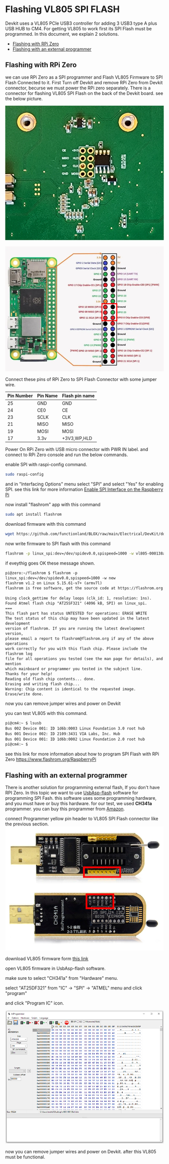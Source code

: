 # Flashing VL805 SPI FLASH
Devkit uses a VL805 PCIe USB3 controller for adding 3 USB3 type A plus USB HUB to CM4. For getting VL805 to work first its SPI Flash must be programmed.
In this document, we explain 2 solutions.

- [Flashing with RPi Zero](#Flashing-with-RPi-Zero)
- [Flashing with an external programmer](#Flashing-with-an-external-programmer) 


## Flashing with RPi Zero
we can use RPi Zero as a SPI programmer and Flash VL805 Firmware to SPI Flash Connected to it.
First Turn off Devkit and remove RPi Zero from Devkit connector, becurse we must power the RPi zero separately. There is a connector for flashing VL805 SPI Flash on the back of the Devkit board. see the below picture.

![VL805 SPI FLASH Connector](https://github.com/functionland/BLOX/raw/main/Electrical/DevKit/documents/images/VL805_SPI_FLASH_Connector.png)\
\
![RPi Zero Pinout](https://github.com/functionland/BLOX/raw/main/Electrical/DevKit/documents/images/RPi_Zero_Pinout.png)

Connect these pins of RPi Zero to SPI Flash Connector with some jumper wire.

|Pin Number | Pin Name | Flash pin name|
|-----------|----------|---------------|
| 25        | GND      | GND           |
| 24        | CE0      | CE            |
| 23        | SCLK     | CLK           |
| 21        | MISO     | MISO          |
| 19        | MOSI     | MOSI          |
| 17        | 3.3v     | +3V3,WP,HLD   |


Power On RPi Zero with USB micro connector with PWR IN label. and connect to RPi Zero console and run the below commands.

enable SPI with raspi-config command.

```bash
sudo raspi-config
```

and in "Interfacing Options" menu select "SPI" and select "Yes" for enabling SPI. see this link for more information [Enable SPI Interface on the Raspberry Pi](https://www.raspberrypi-spy.co.uk/2014/08/enabling-the-spi-interface-on-the-raspberry-pi/)

now install "flashrom" app with this command

```bash
sudo apt install flashrom
```

download firmware with this command

```bash
wget https://github.com/functionland/BLOX/raw/main/Electrical/DevKit/documents/vl805-000138a1_AT25SF321.bin
```

now write firmware to SPI flash with this command

```bash
flashrom -p linux_spi:dev=/dev/spidev0.0,spispeed=1000 -w vl805-000138a1_AT25SF321.bin
```

if eveythig goes OK these message shown.

```
pi@zero:~/flashrom $ flashrom -p linux_spi:dev=/dev/spidev0.0,spispeed=1000 -w new
flashrom v1.2 on Linux 5.15.61-v7+ (armv7l)
flashrom is free software, get the source code at https://flashrom.org

Using clock_gettime for delay loops (clk_id: 1, resolution: 1ns).
Found Atmel flash chip "AT25SF321" (4096 kB, SPI) on linux_spi.
===
This flash part has status UNTESTED for operations: ERASE WRITE
The test status of this chip may have been updated in the latest development
version of flashrom. If you are running the latest development version,
please email a report to flashrom@flashrom.org if any of the above operations
work correctly for you with this flash chip. Please include the flashrom log
file for all operations you tested (see the man page for details), and mention
which mainboard or programmer you tested in the subject line.
Thanks for your help!
Reading old flash chip contents... done.
Erasing and writing flash chip...
Warning: Chip content is identical to the requested image.
Erase/write done.
```

now you can remove jumper wires and power on Devkit

you can test VL805 with this command.

```bash
pi@cm4:~ $ lsusb
Bus 002 Device 001: ID 1d6b:0003 Linux Foundation 3.0 root hub
Bus 001 Device 002: ID 2109:3431 VIA Labs, Inc. Hub
Bus 001 Device 001: ID 1d6b:0002 Linux Foundation 2.0 root hub
pi@cm4:~ $
```



see this link for more information about how to program SPI Flash with RPi Zero
https://www.flashrom.org/RaspberryPi


## Flashing with an external programmer
There is another solution for programming external flash, If you don't have RPI Zero. In this topic we want to use [UsbAsp-flash](https://github.com/nofeletru/UsbAsp-flash) software for programming SPI Fash. this software uses some programming hardware, and you must have or buy this hardware.
for our test, we used **CH341a** programmer. you can buy this programmer from [Amazon](https://www.amazon.ca/Programmer-Flasher-Programmable-Circuits-Suitable/dp/B08GCW7WNC/ref=sr_1_1?keywords=ch341a&qid=1673543307&sr=8-1).

connect Programmer yellow pin header to VL805 SPI Flash connector like the previous section.  
![CH341a programmer](https://github.com/functionland/BLOX/raw/main/Electrical/DevKit/documents/images/CH341a_programmer.png)

download VL805 firmware form [this link](https://github.com/functionland/BLOX/raw/main/Electrical/DevKit/documents/vl805-000138a1.bin)

open VL805 firmware in UsbAsp-flash software. 

make sure to select "CH341a" from "Hardware" menu. 

select "AT25DF321" from "IC" -> "SPI" -> "ATMEL" menu and click "program"

and click "Program IC" icon.

![CH341a programmer](https://github.com/functionland/BLOX/raw/main/Electrical/DevKit/documents/images/UsbAsp-flash.png)


now you can remove jumper wires and power on Devkit.
after this VL805 must be functional.